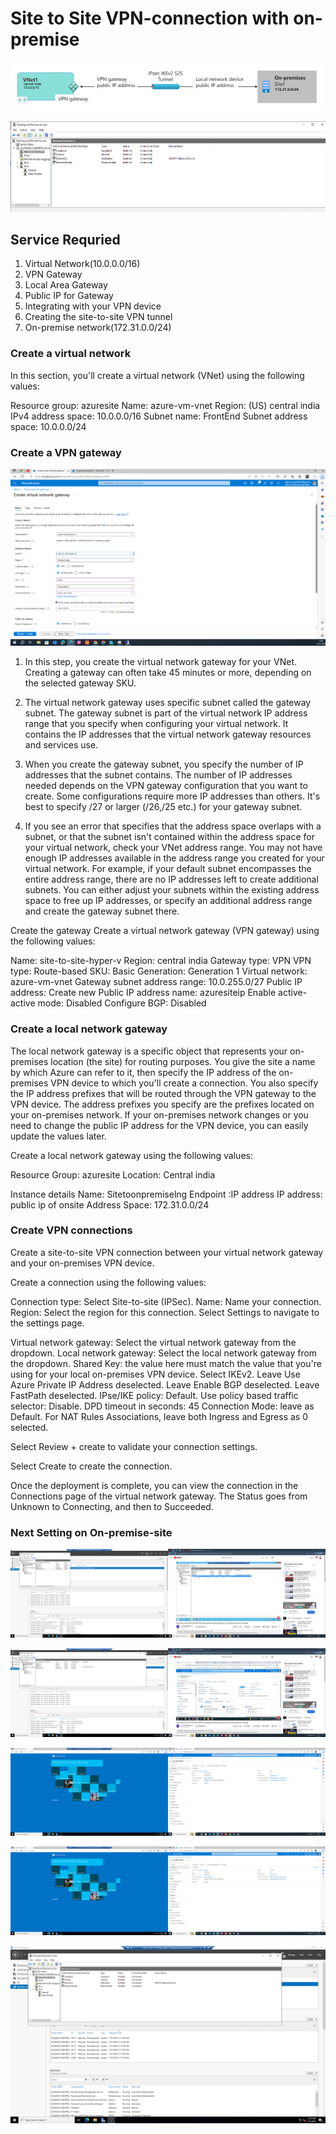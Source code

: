 # Site to Site VPN-connection with on-premise
![App Screenshot](./img/diagram.png)

![App Screenshot](./img/Screenshot%20(70).png)
## Service Requried 

1. Virtual Network(10.0.0.0/16)
2. VPN Gateway 
3. Local Area Gateway 
4. Public IP for Gateway
5. Integrating with your VPN device
6. Creating the site-to-site VPN tunnel
7. On-premise network(172.31.0.0/24)

### Create a virtual network
In this section, you'll create a virtual network (VNet) using the following values:

Resource group: azuresite
Name: azure-vm-vnet
Region: (US) central india
IPv4 address space: 10.0.0.0/16
Subnet name: FrontEnd
Subnet address space: 10.0.0.0/24

### Create a VPN gateway

![App Screenshot](./img/Screenshot%20(64).png)

1. In this step, you create the virtual network gateway for your VNet. Creating a gateway can often take 45 minutes or more, depending on the selected gateway SKU.

2. The virtual network gateway uses specific subnet called the gateway subnet. The gateway subnet is part of the virtual network IP address range that you specify when configuring your virtual network. It contains the IP addresses that the virtual network gateway resources and services use.

3. When you create the gateway subnet, you specify the number of IP addresses that the subnet contains. The number of IP addresses needed depends on the VPN gateway configuration that you want to create. Some configurations require more IP addresses than others. It's best to specify /27 or larger (/26,/25 etc.) for your gateway subnet.

4. If you see an error that specifies that the address space overlaps with a subnet, or that the subnet isn't contained within the address space for your virtual network, check your VNet address range. You may not have enough IP addresses available in the address range you created for your virtual network. For example, if your default subnet encompasses the entire address range, there are no IP addresses left to create additional subnets. You can either adjust your subnets within the existing address space to free up IP addresses, or specify an additional address range and create the gateway subnet there.

Create the gateway
Create a virtual network gateway (VPN gateway) using the following values:

Name: site-to-site-hyper-v
Region: central india
Gateway type: VPN
VPN type: Route-based
SKU: Basic
Generation: Generation 1
Virtual network: azure-vm-vnet
Gateway subnet address range: 10.0.255.0/27
Public IP address: Create new
Public IP address name: azuresiteip
Enable active-active mode: Disabled
Configure BGP: Disabled

### Create a local network gateway
The local network gateway is a specific object that represents your on-premises location (the site) for routing purposes. You give the site a name by which Azure can refer to it, then specify the IP address of the on-premises VPN device to which you'll create a connection. You also specify the IP address prefixes that will be routed through the VPN gateway to the VPN device. The address prefixes you specify are the prefixes located on your on-premises network. If your on-premises network changes or you need to change the public IP address for the VPN device, you can easily update the values later.

Create a local network gateway using the following values:

Resource Group: azuresite
Location: Central india

Instance details
Name: Sitetoonpremiselng
Endpoint :IP address
IP address: public ip of onsite
Address Space: 172.31.0.0/24

### Create VPN connections
Create a site-to-site VPN connection between your virtual network gateway and your on-premises VPN device.

Create a connection using the following values:

Connection type: Select Site-to-site (IPSec).
Name: Name your connection.
Region: Select the region for this connection.
Select Settings to navigate to the settings page.

Virtual network gateway: Select the virtual network gateway from the dropdown.
Local network gateway: Select the local network gateway from the dropdown.
Shared Key: the value here must match the value that you're using for your local on-premises VPN device.
Select IKEv2.
Leave Use Azure Private IP Address deselected.
Leave Enable BGP deselected.
Leave FastPath deselected.
IPse/IKE policy: Default.
Use policy based traffic selector: Disable.
DPD timeout in seconds: 45
Connection Mode: leave as Default.
For NAT Rules Associations, leave both Ingress and Egress as 0 selected.

Select Review + create to validate your connection settings.

Select Create to create the connection.

Once the deployment is complete, you can view the connection in the Connections page of the virtual network gateway. The Status goes from Unknown to Connecting, and then to Succeeded.


### Next Setting on On-premise-site


![App Screenshot](./img/Screenshot%20(65).png)

![App Screenshot](./img/Screenshot%20(66).png)

![App Screenshot](./img/Screenshot%20(67).png)

![App Screenshot](./img/Screenshot%20(68).png)

![App Screenshot](./img/Screenshot%20(69).png)
